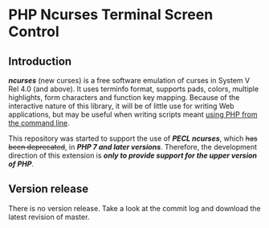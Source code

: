 # PHP Ncurses Terminal Screen Control

## Introduction

___ncurses___ (new curses) is a free software emulation of curses in System V Rel 4.0 (and above).
It uses terminfo format, supports pads, colors, multiple highlights, form characters and
function key mapping. Because of the interactive nature of this library, it will be of
little use for writing Web applications, but may be useful when writing scripts meant
[using PHP from the command line](http://php.net/manual/en/features.commandline.php).

This repository was started to support the use of ___PECL ncurses___, which ~~has been deprecated~~,
in ___PHP 7 and later versions___. Therefore, the development direction of this extension is ___only
to provide support for the upper version of PHP___.

## Version release

There is no version release. Take a look at the commit log and download the latest revision of master.

